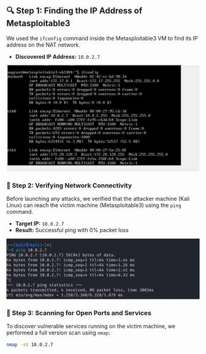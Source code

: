
## 🔍 Step 1: Finding the IP Address of Metasploitable3

We used the `ifconfig` command inside the Metasploitable3 VM to find its IP address on the NAT network.

- **Discovered IP Address:** `10.0.2.7`

![Metasploitable3 IP Address](Screenshots/A-FindIP-Metasplot.png)


### 🔁 Step 2: Verifying Network Connectivity

Before launching any attacks, we verified that the attacker machine (Kali Linux) can reach the victim machine (Metasploitable3) using the `ping` command.

- **Target IP:** `10.0.2.7`
- **Result:** Successful ping with 0% packet loss



![Ping Test from Kali to Metasploitable](Screenshots/B-Connect.png)
### 🔎 Step 3: Scanning for Open Ports and Services

To discover vulnerable services running on the victim machine, we performed a full version scan using `nmap`:

```bash
nmap -sV 10.0.2.7
